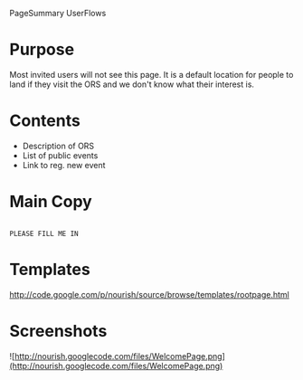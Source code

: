 PageSummary UserFlows

# Purpose #

Most invited users will not see this page.  It is a default location for people to land if they visit the ORS and we don't know what their interest is.

# Contents #

  * Description of ORS
  * List of public events
  * Link to reg. new event

# Main Copy #

```

PLEASE FILL ME IN

```

# Templates #

http://code.google.com/p/nourish/source/browse/templates/rootpage.html

# Screenshots #

![http://nourish.googlecode.com/files/WelcomePage.png](http://nourish.googlecode.com/files/WelcomePage.png)
